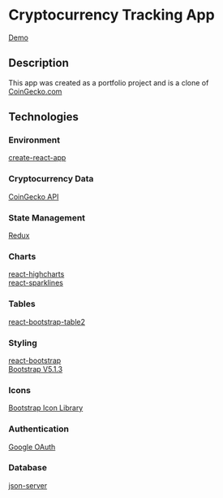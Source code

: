 # Cryptocurrency Tracking App

[Demo](https://https://ungerecht-crypto-tracker.herokuapp.com/coin/bitcoin)

## Description

This app was created as a portfolio project and is a clone of [CoinGecko.com](https://coingecko.com)

## Technologies

### Environment

[create-react-app](https://github.com/facebook/create-react-app)

### Cryptocurrency Data

[CoinGecko API](https://www.coingecko.com/en/api)

### State Management

[Redux](https://redux.js.org/)

### Charts

[react-highcharts](https://github.com/kirjs/react-highcharts)<br/>
[react-sparklines](https://github.com/borisyankov/react-sparklines)

### Tables

[react-bootstrap-table2](https://github.com/react-bootstrap-table/react-bootstrap-table2)

### Styling

[react-bootstrap](https://react-bootstrap.github.io/) <br/>
[Bootstrap V5.1.3](https://getbootstrap.com/)

### Icons

[Bootstrap Icon Library](https://icons.getbootstrap.com/)

### Authentication

[Google OAuth](https://developers.google.com/identity/protocols/oauth2)

### Database

[json-server](https://github.com/typicode/json-server)
